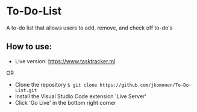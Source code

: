 # To-Do-List

A to-do list that allows users to add, remove, and check off to-do's

## How to use:

- Live version: https://www.tasktracker.ml

OR

- Clone the repository
`$ git clone https://github.com/jkomonen/To-Do-List.git`
- Install the Visual Studio Code extension 'Live Server'
- Click 'Go Live' in the bottom right corner